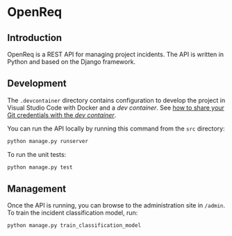 # OpenReq

## Introduction

OpenReq is a REST API for managing project incidents. The API is written in
Python and based on the Django framework.

## Development

The `.devcontainer` directory contains configuration to develop the project in
Visual Studio Code with Docker and a *dev container*. See
[how to share your Git credentials with the *dev container*](https://code.visualstudio.com/remote/advancedcontainers/sharing-git-credentials).

You can run the API locally by running this command from the `src` directory:

```bash
python manage.py runserver
```

To run the unit tests:

```bash
python manage.py test
```

## Management

Once the API is running, you can browse to the administration site in `/admin`.
To train the incident classification model, run:

```bash
python manage.py train_classification_model
```
